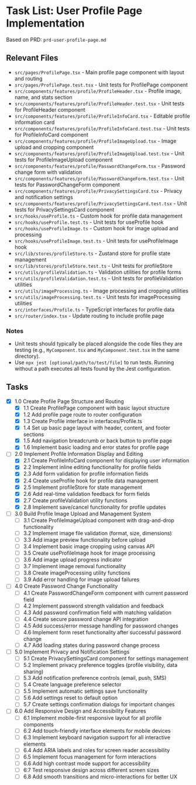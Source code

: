 # Task List: User Profile Page Implementation

Based on PRD: `prd-user-profile-page.md`

## Relevant Files

- `src/pages/ProfilePage.tsx` - Main profile page component with layout and routing
- `src/pages/ProfilePage.test.tsx` - Unit tests for ProfilePage component
- `src/components/features/profile/ProfileHeader.tsx` - Profile image, name, and stats section
- `src/components/features/profile/ProfileHeader.test.tsx` - Unit tests for ProfileHeader component
- `src/components/features/profile/ProfileInfoCard.tsx` - Editable profile information card
- `src/components/features/profile/ProfileInfoCard.test.tsx` - Unit tests for ProfileInfoCard component
- `src/components/features/profile/ProfileImageUpload.tsx` - Image upload and cropping component
- `src/components/features/profile/ProfileImageUpload.test.tsx` - Unit tests for ProfileImageUpload component
- `src/components/features/profile/PasswordChangeForm.tsx` - Password change form with validation
- `src/components/features/profile/PasswordChangeForm.test.tsx` - Unit tests for PasswordChangeForm component
- `src/components/features/profile/PrivacySettingsCard.tsx` - Privacy and notification settings
- `src/components/features/profile/PrivacySettingsCard.test.tsx` - Unit tests for PrivacySettingsCard component
- `src/hooks/useProfile.ts` - Custom hook for profile data management
- `src/hooks/useProfile.test.ts` - Unit tests for useProfile hook
- `src/hooks/useProfileImage.ts` - Custom hook for image upload and processing
- `src/hooks/useProfileImage.test.ts` - Unit tests for useProfileImage hook
- `src/lib/stores/profileStore.ts` - Zustand store for profile state management
- `src/lib/stores/profileStore.test.ts` - Unit tests for profileStore
- `src/utils/profileValidation.ts` - Validation utilities for profile forms
- `src/utils/profileValidation.test.ts` - Unit tests for profileValidation utilities
- `src/utils/imageProcessing.ts` - Image processing and cropping utilities
- `src/utils/imageProcessing.test.ts` - Unit tests for imageProcessing utilities
- `src/interfaces/Profile.ts` - TypeScript interfaces for profile data
- `src/router/index.tsx` - Update routing to include profile page

### Notes

- Unit tests should typically be placed alongside the code files they are testing (e.g., `MyComponent.tsx` and `MyComponent.test.tsx` in the same directory).
- Use `npx jest [optional/path/to/test/file]` to run tests. Running without a path executes all tests found by the Jest configuration.

## Tasks

- [x] 1.0 Create Profile Page Structure and Routing
  - [x] 1.1 Create ProfilePage component with basic layout structure
  - [x] 1.2 Add profile page route to router configuration
  - [x] 1.3 Create Profile interface in interfaces/Profile.ts
  - [x] 1.4 Set up basic page layout with header, content, and footer sections
  - [x] 1.5 Add navigation breadcrumb or back button to profile page
  - [x] 1.6 Implement basic loading and error states for profile page

- [ ] 2.0 Implement Profile Information Display and Editing
  - [x] 2.1 Create ProfileInfoCard component for displaying user information
  - [x] 2.2 Implement inline editing functionality for profile fields
  - [x] 2.3 Add form validation for profile information fields
  - [x] 2.4 Create useProfile hook for profile data management
  - [x] 2.5 Implement profileStore for state management
  - [x] 2.6 Add real-time validation feedback for form fields
  - [x] 2.7 Create profileValidation utility functions
  - [x] 2.8 Implement save/cancel functionality for profile updates

- [ ] 3.0 Build Profile Image Upload and Management System
  - [ ] 3.1 Create ProfileImageUpload component with drag-and-drop functionality
  - [ ] 3.2 Implement image file validation (format, size, dimensions)
  - [ ] 3.3 Add image preview functionality before upload
  - [ ] 3.4 Implement basic image cropping using canvas API
  - [ ] 3.5 Create useProfileImage hook for image processing
  - [ ] 3.6 Add image upload progress indicator
  - [ ] 3.7 Implement image removal functionality
  - [ ] 3.8 Create imageProcessing utility functions
  - [ ] 3.9 Add error handling for image upload failures

- [ ] 4.0 Create Password Change Functionality
  - [ ] 4.1 Create PasswordChangeForm component with current password field
  - [ ] 4.2 Implement password strength validation and feedback
  - [ ] 4.3 Add password confirmation field with matching validation
  - [ ] 4.4 Create secure password change API integration
  - [ ] 4.5 Add success/error message handling for password changes
  - [ ] 4.6 Implement form reset functionality after successful password change
  - [ ] 4.7 Add loading states during password change process

- [ ] 5.0 Implement Privacy and Notification Settings
  - [ ] 5.1 Create PrivacySettingsCard component for settings management
  - [ ] 5.2 Implement privacy preference toggles (profile visibility, data sharing)
  - [ ] 5.3 Add notification preference controls (email, push, SMS)
  - [ ] 5.4 Create language preference selector
  - [ ] 5.5 Implement automatic settings save functionality
  - [ ] 5.6 Add settings reset to default option
  - [ ] 5.7 Create settings confirmation dialogs for important changes

- [ ] 6.0 Add Responsive Design and Accessibility Features
  - [ ] 6.1 Implement mobile-first responsive layout for all profile components
  - [ ] 6.2 Add touch-friendly interface elements for mobile devices
  - [ ] 6.3 Implement keyboard navigation support for all interactive elements
  - [ ] 6.4 Add ARIA labels and roles for screen reader accessibility
  - [ ] 6.5 Implement focus management for form interactions
  - [ ] 6.6 Add high contrast mode support for accessibility
  - [ ] 6.7 Test responsive design across different screen sizes
  - [ ] 6.8 Add smooth transitions and micro-interactions for better UX
